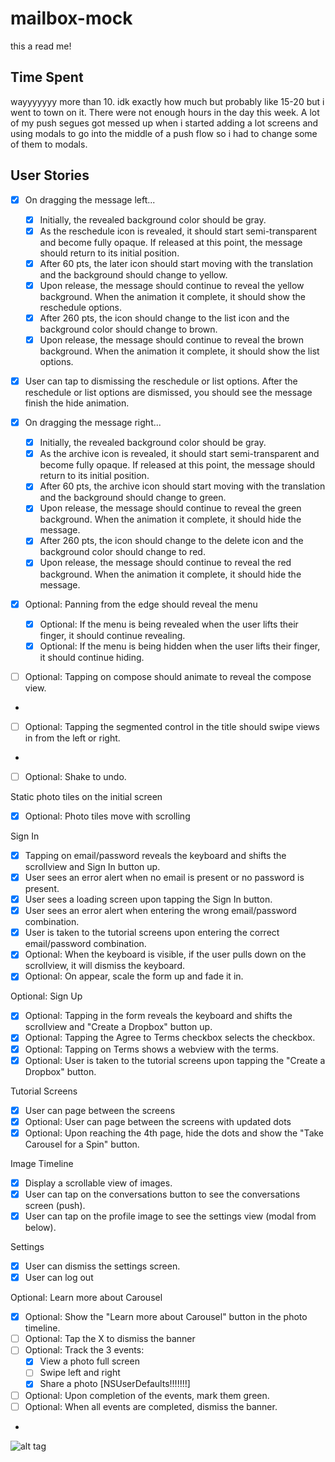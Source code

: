 mailbox-mock
============
 this a read me!


Time Spent
-
wayyyyyyy more than 10. idk exactly how much but probably like 15-20 but i went to town on it. There were not enough hours in the day this week. A lot of my push segues got messed up when i started adding a lot screens and using modals to go into the middle of a push flow so i had to change some of them to modals.


User Stories
-


  * [x] On dragging the message left...

       * [x] Initially, the revealed background color should be gray.
       * [x] As the reschedule icon is revealed, it should start semi-transparent and become fully opaque. If released at this point, the message should return to its initial position.
       * [x] After 60 pts, the later icon should start moving with the translation and the background should change to yellow.
       * [x] Upon release, the message should continue to reveal the yellow background. When the animation it complete, it should show the reschedule options.
       * [x] After 260 pts, the icon should change to the list icon and the background color should change to brown.
       * [x] Upon release, the message should continue to reveal the brown background. When the animation it complete, it should show the list options.

  * [x] User can tap to dismissing the reschedule or list options. After the reschedule or list options are dismissed, you should see the message finish the hide animation.

  * [x] On dragging the message right...
  
       * [x] Initially, the revealed background color should be gray.
       * [x] As the archive icon is revealed, it should start semi-transparent and become fully opaque. If released at this point, the message should return to its initial position.
       * [x] After 60 pts, the archive icon should start moving with the translation and the background should change to green.
       * [x] Upon release, the message should continue to reveal the green background. When the animation it complete, it should hide the message.
       * [x] After 260 pts, the icon should change to the delete icon and the background color should change to red.
       * [x] Upon release, the message should continue to reveal the red background. When the animation it complete, it should hide the message.

  * [x] Optional: Panning from the edge should reveal the menu
       * [x] Optional: If the menu is being revealed when the user lifts their finger, it should continue revealing.
       * [x] Optional: If the menu is being hidden when the user lifts their finger, it should continue hiding.
       
  * [ ] Optional: Tapping on compose should animate to reveal the compose view.
  * 
  * [ ] Optional: Tapping the segmented control in the title should swipe views in from the left or right.
  * 
  * [ ] Optional: Shake to undo.











Static photo tiles on the initial screen
  * [x] Optional: Photo tiles move with scrolling
  
Sign In
  * [x] Tapping on email/password reveals the keyboard and shifts the scrollview and Sign In button up.
  * [x] User sees an error alert when no email is present or no password is present.
  * [x] User sees a loading screen upon tapping the Sign In button.
  * [x] User sees an error alert when entering the wrong email/password combination.
  * [x] User is taken to the tutorial screens upon entering the correct email/password combination.
  * [x] Optional: When the keyboard is visible, if the user pulls down on the scrollview, it will dismiss the keyboard.
  * [x] Optional: On appear, scale the form up and fade it in.
  
Optional: Sign Up
  * [x] Optional: Tapping in the form reveals the keyboard and shifts the scrollview and "Create a Dropbox" button up.
  * [x] Optional: Tapping the Agree to Terms checkbox selects the checkbox.
  * [x] Optional: Tapping on Terms shows a webview with the terms.
  * [x] Optional: User is taken to the tutorial screens upon tapping the "Create a Dropbox" button.
  
Tutorial Screens
  * [x] User can page between the screens
  * [x] Optional: User can page between the screens with updated dots
  * [x] Optional: Upon reaching the 4th page, hide the dots and show the "Take Carousel for a Spin" button.
  
Image Timeline
  * [x] Display a scrollable view of images.
  * [x] User can tap on the conversations button to see the conversations screen (push).
  * [x] User can tap on the profile image to see the settings view (modal from below).
  
Settings
  * [x] User can dismiss the settings screen.
  * [x] User can log out
  
Optional: Learn more about Carousel
  * [x] Optional: Show the "Learn more about Carousel" button in the photo timeline.
  * [ ] Optional: Tap the X to dismiss the banner
  * [ ] Optional: Track the 3 events:
     * [x] View a photo full screen 
     * [ ] Swipe left and right
     * [x] Share a photo [NSUserDefaults!!!!!!!]
  * [ ] Optional: Upon completion of the events, mark them green.
  * [ ] Optional: When all events are completed, dismiss the banner.
  * 
  


![alt tag](carouselgif.gif)
